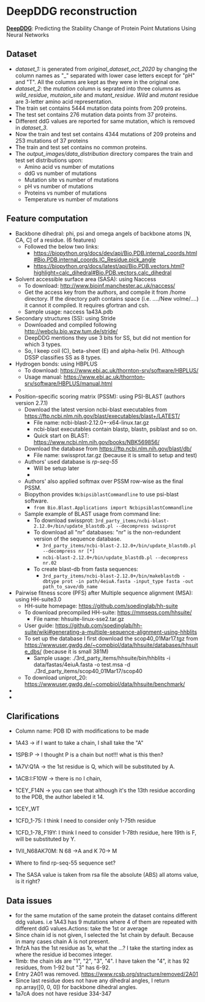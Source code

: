 # DeepDDG reconstruction

**[DeepDDG](https://pubs.acs.org/doi/10.1021/acs.jcim.8b00697)**: Predicting the Stability Change of Protein Point Mutations Using Neural Networks

## Dataset

* *dataset_1:* is generated from *original_dataset_oct_2020* by changing the column names as "_" separated with lower case letters except for "pH" and "T". All the columns are kept as they were in the original one.
* *dataset_2*: the *mutation* column is seprated into three columns as *wild_residue*, *mutaion_site* and *mutant_residue*. *Wild* and *mutant* residue are 3-letter amino acid representation.
* The train set contains 5444 mutation data points from 209 proteins.
* The test set contains 276 mutation data points from 37 proteins.
* Different ddG values are reported for same mutation, which is removed in *dataset_3*. 
* Now the train and test set contains 4344 mutations of 209 proteins and 253 mutations of 37 proteins
* The train and test set contains no common proteins.
* The *output_images/data_distribution* directory compares the train and test set distributions upon:
  * Amino acid vs number of mutations
  * ddG vs number of mutations
  * Mutation site vs number of mutations
  * pH vs number of mutations
  * Proteins vs number of mutations
  * Temperature vs number of mutations

## Feature computation

* Backbone dihedral: phi, psi and omega angels of backbone atoms [N, CA, C] of a residue. (6 features)
  * Followed the below two links:
    * https://biopython.org/docs/dev/api/Bio.PDB.internal_coords.html#Bio.PDB.internal_coords.IC_Residue.pick_angle
    * https://biopython.org/docs/latest/api/Bio.PDB.vectors.html?highlight=calc_dihedral#Bio.PDB.vectors.calc_dihedral
* Solvent accessible surface area (SASA): using Naccess
  * To download: http://www.bioinf.manchester.ac.uk/naccess/
  * Get the access key from the authors, and compile it from /home directory. If the directory path contains space (i.e. ..../New volme/....) it cannot it compiled. It requires gfortran and csh.
  * Sample usage: naccess 1a43A.pdb
* Secondary structures (SS): using Stride
  * Downloaded and compiled following http://webclu.bio.wzw.tum.de/stride/
  * DeepDDG mentions they use 3 bits for SS, but did not mention for which 3 types.
  * So, I keep coil (C), beta-sheet (E) and alpha-helix (H). Although DSSP classifies SS as 8 types.
* Hydrogen bonds: using HBPLUS
  * To download: https://www.ebi.ac.uk/thornton-srv/software/HBPLUS/
  * Usage manual: https://www.ebi.ac.uk/thornton-srv/software/HBPLUS/manual.html
  *
* Position-specific scoring matrix (PSSM): using PSI-BLAST (authors version 2.7.1)
  * Download the latest version ncbi-blast executables from https://ftp.ncbi.nlm.nih.gov/blast/executables/blast+/LATEST/
    * File name: ncbi-blast-2.12.0+-x64-linux.tar.gz
    * ncbi-blast executables contain blastp, blastn, psiblast and so on.
    * Quick start on BLAST: https://www.ncbi.nlm.nih.gov/books/NBK569856/
  * Download the database from https://ftp.ncbi.nlm.nih.gov/blast/db/
    * File name: swissprot.tar.gz (because it is small to setup and test)
  * Authors' used database is *rp-seq-55*
    * Will be setup later
    *
  * Authors' also applied softmax over PSSM row-wise as the final PSSM.
  * Biopython provides `NcbipsiblastCommandline` to use psi-blast software.
    * `from Bio.Blast.Applications import NcbipsiblastCommandline`
  * Sample example of BLAST usage from command line:
    * To download swissprot: `3rd_party_items/ncbi-blast-2.12.0+/bin/update_blastdb.pl --decompress swissprot`
    * To download all "nr" databases: "nr" is the non-redundent version of the sequence database.
      * `3rd_party_items/ncbi-blast-2.12.0+/bin/update_blastdb.pl --decompress nr [*]`
      * `ncbi-blast-2.12.0+/bin/update_blastdb.pl --decompress nr.02`
    * To create blast-db from fasta sequences:
      * `3rd_party_items/ncbi-blast-2.12.0+/bin/makeblastdb -dbtype prot -in path/4eiuA.fasta -input_type fasta -out path_to_save/db_name`
* Pairwise fitness score (PFS) after Multiple sequence alignment (MSA): using HH-suite3.0
  * HH-suite homepage: https://github.com/soedinglab/hh-suite
  * To download precompiled HH-suite: https://mmseqs.com/hhsuite/
    * File name: hhsuite-linux-sse2.tar.gz
  * User guide: https://github.com/soedinglab/hh-suite/wiki#generating-a-multiple-sequence-alignment-using-hhblits
  * To set up the database I first download the scop40_01Mar17.tgz from https://wwwuser.gwdg.de/~compbiol/data/hhsuite/databases/hhsuite_dbs/ (because it is small 381M)
    * Sample usage: ./3rd_party_items/hhsuite/bin/hhblits -i data/fastas/4eiuA.fasta -o test.msa -d ./3rd_party_items/scop40_01Mar17/scop40
  * To download uniprot_20: https://wwwuser.gwdg.de/~compbiol/data/hhsuite/benchmark/
*
*

## Clarifications
* Column name: PDB ID with modifications to be made
* 1A43 -> if I want to take a chain, I shall take the "A"
* 1SPB:P -> I thought P is a chain but not!!! what is this then?
* 1A7V:Q1A -> the 1st residue is Q, which will be substituted by A.
* 1ACB:I:F10W -> there is no I chain,
* 1CEY_F14N -> you can see that although it's the 13th residue according to the PDB, the author labeled it 14.
* 1CEY_WT
* 1CFD_1-75: I think I need to consider only 1-75th residue
* 1CFD_1-78_F19Y: I think I need to consider 1-78th residue, here 19th is F, will be substituted by Y.
* 1VII_N68AK70M: N 68 ->A and K 70-> M

* Where to find rp-seq-55 sequence set?
* The SASA value is taken from rsa file the absolute (ABS) all atoms value, is it right?

## Data issues
* for the same mutation of the same protein the dataset contains different ddg values. i.e 1A43 has 9 mutations where 4 of them are repeated with different ddG values.Actions: take the 1st or average 
* Since chain id is not given, I selected the 1st chain by default. Because in many cases chain A is not present.
* 1hfzA has the 1st residue as 1x, what the ...? I take the starting index as where the residue id becomes integer.
* 1lmb: the chain ids are "1", "2", "3", "4". I have taken the "4", it has 92 residues, from 1-92 but "3" has 6-92.
* Entry 2A01 was removed. https://www.rcsb.org/structure/removed/2A01
* Since last residue does not have any dihedral angles, I return np.array([0, 0, 0]) for backbone dihedral angles.
* 1a7cA does not have residue 334-347